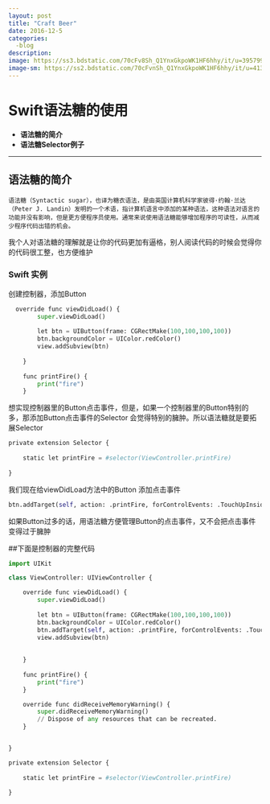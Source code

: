 ```yaml
---
layout: post
title: "Craft Beer"
date: 2016-12-5
categories:
  -blog
description: 
image: https://ss3.bdstatic.com/70cFv8Sh_Q1YnxGkpoWK1HF6hhy/it/u=3957998734,1226986245&fm=26&gp=0.jpg
image-sm: https://ss2.bdstatic.com/70cFvnSh_Q1YnxGkpoWK1HF6hhy/it/u=4131898317,1255337817&fm=26&gp=0.jpg
---
```



# Swift语法糖的使用



- **语法糖的简介**
- **语法糖Selector例子**


-------------------

## 语法糖的简介

	语法糖（Syntactic sugar），也译为糖衣语法，是由英国计算机科学家彼得·约翰·兰达（Peter J. Landin）发明的一个术语，指计算机语言中添加的某种语法，这种语法对语言的功能并没有影响，但是更方便程序员使用。通常来说使用语法糖能够增加程序的可读性，从而减少程序代码出错的机会。

我个人对语法糖的理解就是让你的代码更加有逼格，别人阅读代码的时候会觉得你的代码很工整，也方便维护




### Swift 实例
 创建控制器，添加Button
``` python
  override func viewDidLoad() {
        super.viewDidLoad()
        
        let btn = UIButton(frame: CGRectMake(100,100,100,100))
        btn.backgroundColor = UIColor.redColor()
        view.addSubview(btn)
            
    }
    
    func printFire() {
        print("fire")
    }

```
想实现控制器里的Button点击事件，但是，如果一个控制器里的Button特别的多，那添加Button点击事件的Selector 会觉得特别的臃肿。所以语法糖就是要拓展Selector 

``` python
private extension Selector {
    
    static let printFire = #selector(ViewController.printFire)
    
}
```
我们现在给viewDidLoad方法中的Button 添加点击事件

```python
btn.addTarget(self, action: .printFire, forControlEvents: .TouchUpInside)
```

如果Button过多的话，用语法糖方便管理Button的点击事件，又不会把点击事件变得过于臃肿

##下面是控制器的完整代码
```python
import UIKit

class ViewController: UIViewController {

    override func viewDidLoad() {
        super.viewDidLoad()
        
        let btn = UIButton(frame: CGRectMake(100,100,100,100))
        btn.backgroundColor = UIColor.redColor()
        btn.addTarget(self, action: .printFire, forControlEvents: .TouchUpInside)
        view.addSubview(btn)
     
        
    }
    
    func printFire() {
        print("fire")
    }

    override func didReceiveMemoryWarning() {
        super.didReceiveMemoryWarning()
        // Dispose of any resources that can be recreated.
    }


}

private extension Selector {
    
    static let printFire = #selector(ViewController.printFire)
    
}


```


